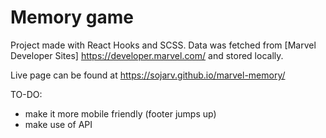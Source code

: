# Memory game

Project made with React Hooks and SCSS. Data was fetched from [Marvel Developer Sites] https://developer.marvel.com/ and stored locally.

Live page can be found at https://sojarv.github.io/marvel-memory/

TO-DO:

- make it more mobile friendly (footer jumps up)
- make use of API
